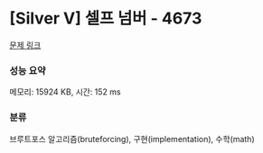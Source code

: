 # [Silver V] 셀프 넘버 - 4673 

[문제 링크](https://www.acmicpc.net/problem/4673) 

### 성능 요약

메모리: 15924 KB, 시간: 152 ms

### 분류

브루트포스 알고리즘(bruteforcing), 구현(implementation), 수학(math)

